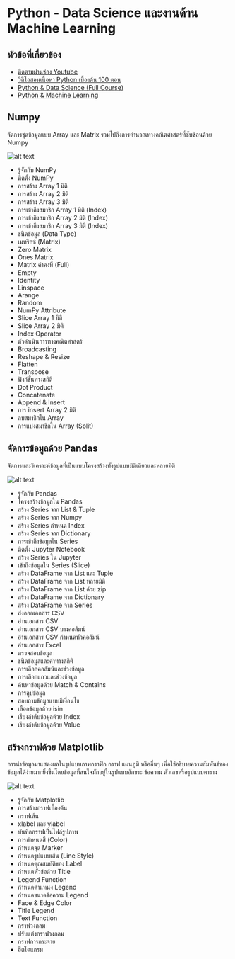 # Python - Data Science และงานด้าน Machine Learning

## หัวข้อที่เกี่ยวข้อง
- [ติดตามผ่านช่อง Youtube](https://www.youtube.com/channel/UCQ1r_4x-P-fETLIU4pqf98w)
- [วิดีโอสอนเนื้อหา Python เบื้องต้น 100 ตอน](https://www.youtube.com/playlist?list=PLltVQYLz1BMBwqJysYnoEKWXUvqusJpgN)
- [Python & Data Science (Full Course)](https://www.youtube.com/watch?v=MDA8SbfdLKA&list=PLltVQYLz1BMA-AN7UzcPOu_C74pdV2osq)
- [Python & Machine Learning](https://www.youtube.com/watch?v=kUF5hPfQWaQ&list=PLEE74DyIkwEnWO3_W96AN725X2XYoUixg)

## Numpy

จัดการชุดข้อมูลแบบ Array และ Matrix รวมไปถึงการคำนวณทางคณิตศาสตร์ที่ซับซ้อนด้วย Numpy

![alt text](https://user-images.githubusercontent.com/1217238/65366817-d340b780-dbdd-11e9-9eea-6dacf412212b.png)

- รู้จักกับ NumPy
- ติดตั้ง NumPy
- การสร้าง Array 1 มิติ
- การสร้าง Array 2 มิติ
- การสร้าง Array 3 มิติ
- การเข้าถึงสมาชิก Array 1 มิติ (Index)
-  การเข้าถึงสมาชิก Array 2 มิติ (Index)
- การเข้าถึงสมาชิก Array 3 มิติ (Index)
- ชนิดข้อมูล (Data Type)
- เมทริกซ์ (Matrix)
- Zero Matrix
- Ones Matrix
- Matrix ค่าคงที่ (Full)
- Empty
- Identity
- Linspace 
- Arange
- Random
- NumPy Attribute
- Slice Array 1 มิติ
- Slice Array 2 มิติ
- Index Operator
- ตัวดำเนินการทางคณิตศาสตร์
- Broadcasting
- Reshape & Resize
- Flatten
- Transpose
- ฟังก์ชั่นทางสถิติ
- Dot Product
- Concatenate
- Append & Insert
 - การ insert Array 2 มิติ
- ลบสมาชิกใน Array
- การแบ่งสมาชิกใน Array (Split)

## จัดการข้อมูลด้วย Pandas

จัดการและวิเคราะห์ข้อมูลที่เป็นแบบโครงสร้างทั้งรูปแบบมิติเดียวและหลายมิติ

![alt text](https://raw.githubusercontent.com/pandas-dev/pandas/72206599f2d6dd2616520535343fd8722da75a4a/doc/logo/pandas_logo.png)

- รู้จักกับ Pandas 
- โครงสร้างข้อมูลใน Pandas 
- สร้าง Series จาก List & Tuple 
- สร้าง Series จาก Numpy 
- สร้าง Series กำหนด Index 
- สร้าง Series จาก Dictionary 
- การเข้าถึงข้อมูลใน Series 
- ติดตั้ง Jupyter Notebook 
- สร้าง Series ใน Jupyter 
- เข้าถึงข้อมูลใน Series (Slice) 
- สร้าง DataFrame จาก List และ Tuple 
- สร้าง DataFrame จาก List หลายมิติ 
- สร้าง DataFrame จาก List ด้วย zip 
- สร้าง DataFrame จาก Dictionary 
- สร้าง DataFrame จาก Series 
- ส่งออกเอกสาร CSV 
- อ่านเอกสาร CSV 
- อ่านเอกสาร CSV บางคอลัมน์ 
- อ่านเอกสาร CSV กำหนดหัวคอลัมน์ 
- อ่านเอกสาร Excel 
- ตรวจสอบข้อมูล 
- ชนิดข้อมูลและค่าทางสถิติ 
- การเลือกคอลัมน์และช่วงข้อมูล 
- การเลือกแถวและช่วงข้อมูล 
- ค้นหาข้อมูลด้วย Match & Contains
- การลูปข้อมูล
- สอบถามข้อมูลแบบมีเงื่อนไข
- เลือกข้อมูลด้วย isin
- เรียงลำดับข้อมูลด้วย Index
- เรียงลำดับข้อมูลด้วย Value

## สร้างกราฟด้วย Matplotlib

การนำข้อมูลมาแสดงผลในรูปแบบภาพกราฟิก กราฟ แผนภูมิ หรืออื่นๆ 
เพื่อใช้อธิบายความสัมพันธ์ของข้อมูลได้ง่ายมากยิ่งขึ้นโดยข้อมูลที่สนใจมักอยู่ในรูปแบบอักขระ ข้อความ ตัวเลขหรือรูปแบบตาราง

![alt text](https://encrypted-tbn0.gstatic.com/images?q=tbn:ANd9GcRLTUxWssq5rtESeIXIEHefdx45-z0yb7D0xQ&usqp=CAU)

- รู้จักกับ Matplotlib
- การสร้างกราฟเบื้องต้น
- กราฟเส้น
- xlabel และ ylabel
- บันทึกกราฟเป็นไฟล์รูปภาพ
- การกำหนดสี (Color)
- กำหนดจุด Marker
- กำหนดรูปแบบเส้น (Line Style)
- กำหนดคุณสมบัติของ Label
- กำหนดหัวข้อด้วย Title
- Legend Function
- กำหนดตำแหน่ง Legend
- กำหนดขนาดข้อความ Legend
- Face & Edge Color
- Title Legend
- Text Function
- กราฟวงกลม
- ปรับแต่งกราฟวงกลม
- กราฟการกระจาย
- ฮิตโตแกรม

